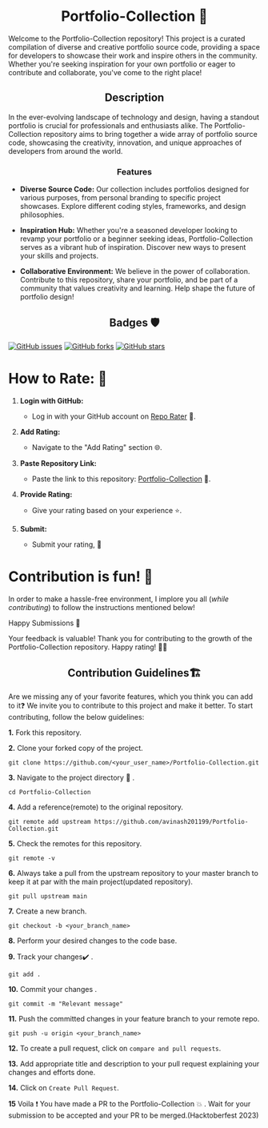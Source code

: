 <h1 align="center">Portfolio-Collection 🚀</h1>

Welcome to the Portfolio-Collection repository! This project is a curated compilation of diverse and creative portfolio source code, providing a space for developers to showcase their work and inspire others in the community. Whether you're seeking inspiration for your own portfolio or eager to contribute and collaborate, you've come to the right place!

<h2 align="center">Description</h2>

In the ever-evolving landscape of technology and design, having a standout portfolio is crucial for professionals and enthusiasts alike. The Portfolio-Collection repository aims to bring together a wide array of portfolio source code, showcasing the creativity, innovation, and unique approaches of developers from around the world.

<h3 align="center">Features</h3>

- **Diverse Source Code:** Our collection includes portfolios designed for various purposes, from personal branding to specific project showcases. Explore different coding styles, frameworks, and design philosophies.

- **Inspiration Hub:** Whether you're a seasoned developer looking to revamp your portfolio or a beginner seeking ideas, Portfolio-Collection serves as a vibrant hub of inspiration. Discover new ways to present your skills and projects.

- **Collaborative Environment:** We believe in the power of collaboration. Contribute to this repository, share your portfolio, and be part of a community that values creativity and learning. Help shape the future of portfolio design!

<h2 align="center">Badges 🛡️</h2>

[![GitHub issues](https://img.shields.io/github/issues/avinash201199/Portfolio-Collection)](https://github.com/avinash201199/Portfolio-Collection/issues)
[![GitHub forks](https://img.shields.io/github/forks/avinash201199/Portfolio-Collection)](https://github.com/avinash201199/Portfolio-Collection/network)
[![GitHub stars](https://img.shields.io/github/stars/avinash201199/Portfolio-Collection)](https://github.com/avinash201199/Portfolio-Collection/stargazers)

# How to Rate: 🌟

1. **Login with GitHub:**
   - Log in with your GitHub account on [Repo Rater](https://repo-rater.eddiehub.io/) 🚀.

2. **Add Rating:**
   - Navigate to the "Add Rating" section 🌐.

3. **Paste Repository Link:**
   - Paste the link to this repository: [Portfolio-Collection](https://github.com/avinash201199/Portfolio-Collection) 🔗.

4. **Provide Rating:**
   - Give your rating based on your experience ⭐.

5. **Submit:**
   - Submit your rating, 📝

   
# Contribution is fun! :green_heart:

In order to make a hassle-free environment, I implore you all (_while contributing_) to follow the instructions mentioned below!

Happy Submissions :slightly_smiling_face:

Your feedback is valuable! Thank you for contributing to the growth of the Portfolio-Collection repository. Happy rating! 🌈✨


<h2 align="center">Contribution Guidelines🏗</h2>

Are we missing any of your favorite features, which you think you can add to it❓ We invite you to contribute to this project and make it better. 
To start contributing, follow the below guidelines: 

**1.**  Fork this repository.

**2.**  Clone your forked copy of the project.

```
git clone https://github.com/<your_user_name>/Portfolio-Collection.git
```

**3.** Navigate to the project directory :file_folder: .

```
cd Portfolio-Collection
```

**4.** Add a reference(remote) to the original repository.

```
git remote add upstream https://github.com/avinash201199/Portfolio-Collection.git
```

**5.** Check the remotes for this repository.

```
git remote -v
```

**6.** Always take a pull from the upstream repository to your master branch to keep it at par with the main project(updated repository).

```
git pull upstream main
```

**7.** Create a new branch.

```
git checkout -b <your_branch_name>
```

**8.** Perform your desired changes to the code base.

**9.** Track your changes:heavy_check_mark: .

```
git add . 
```

**10.** Commit your changes .

```
git commit -m "Relevant message"
```

**11.** Push the committed changes in your feature branch to your remote repo.

```
git push -u origin <your_branch_name>
```

**12.** To create a pull request, click on `compare and pull requests`.

**13.** Add appropriate title and description to your pull request explaining your changes and efforts done.

**14.** Click on `Create Pull Request`.


**15** Voila :exclamation: You have made a PR to the Portfolio-Collection :boom: . Wait for your submission to be accepted and your PR to be merged.(Hacktoberfest 2023)

